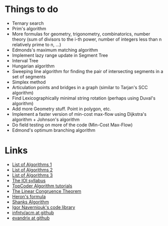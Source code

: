 Things to do
============

* Ternary search
* Prim's algorithm
* More formulas for geometry, trigonometry, сombinatorics, number theory (sum of divisors to the i-th power, number of integers less than n relatively prime to n, ...)
* Edmonds's maximum matching algorithm
* Implement lazy range update in Segment Tree
* Interval Tree
* Hungarian algorithm
* Sweeping line algorithm for finding the pair of intersecting segments in a set of segments
* Simplex method
* Articulation points and bridges in a graph (similar to Tarjan's SCC algorithm)
* Find Lexicographically minimal string rotation (perhaps using Duval's algorithm)
* Add more Geometry stuff. Point in polygon, etc.
* Implement a faster version of min-cost max-flow using Dijkstra's algorithm + Johnson's algorithm
* Do field testing on more of the code (Min-Cost Max-Flow)
* Edmond's optimum branching algorithm

Links
=====

* [List of Algorithms 1](http://translate.google.com/translate?prev=hp&hl=en&js=y&u=http%3A%2F%2Finfoarena.ro%2Ftraining-path&sl=ro&tl=en&history_state0=)
* [List of Algorithms 2](http://translate.googleusercontent.com/translate_c?depth=1&hl=en&prev=hp&rurl=translate.google.com&sl=ro&tl=en&twu=1&u=http://www.scribd.com/doc/58361421/Programming-Camp-Syllabus&usg=ALkJrhhoVa_NFY8wuM547awYV-fnA3Pi8w)
* [List of Algorithms 3](http://translate.google.com/translate?sl=auto&tl=en&js=n&prev=_t&hl=en&ie=UTF-8&eotf=1&u=http%3A%2F%2Fe-maxx.ru%2Falgo%2F&act=url)
* [The IOI syllabus](http://people.ksp.sk/~misof//ioi-syllabus/)
* [TopCoder Algorithm tutorials](http://community.topcoder.com/tc?module=Static&d1=tutorials&d2=lineSweep)
* [The Linear Congruence Theorem](http://en.wikipedia.org/wiki/Linear_congruence_theorem)
* [Heron's formula](http://en.wikipedia.org/wiki/Heron's_formula)
* [Shanks Algorithm](http://en.wikipedia.org/wiki/Tonelli%E2%80%93Shanks_algorithm)
* [Igor Naverniouk's code library](http://shygypsy.com/tools/)
* [infnty/acm at github](https://github.com/infnty/acm/tree/master/lib)
* [evandrix at github](https://github.com/evandrix/codejam/tree/master/lib)

